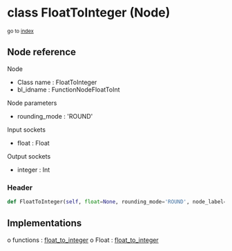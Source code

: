 # class FloatToInteger (Node)

<sub>go to [index](/docs/index.md)</sub>

## Node reference

Node
 - Class name : FloatToInteger
 - bl_idname : FunctionNodeFloatToInt

Node parameters
 - rounding_mode : 'ROUND'

Input sockets
 - float : Float

Output sockets
 - integer : Int

### Header

``` python
def FloatToInteger(self, float=None, rounding_mode='ROUND', node_label=None, node_color=None):
```

## Implementations

o functions : [float_to_integer](#float_to_integer)
o Float : [float_to_integer](#float_to_integer) 

